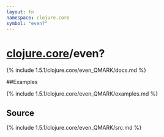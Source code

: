 ```yaml
---
layout: fn
namespace: clojure.core
symbol: "even?"
---
```


# [clojure.core](../)/even?

{% include 1.5.1/clojure.core/even_QMARK/docs.md %}

##Examples

{% include 1.5.1/clojure.core/even_QMARK/examples.md %}
## Source
{% include 1.5.1/clojure.core/even_QMARK/src.md %}


